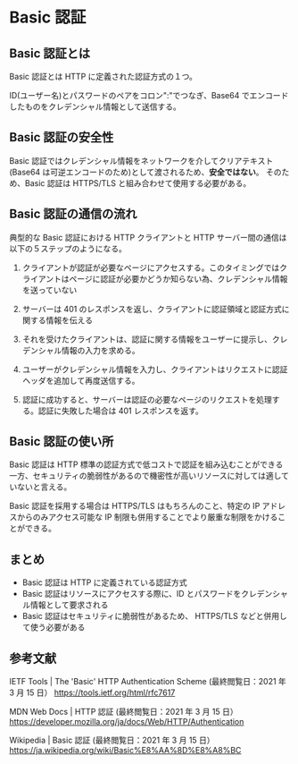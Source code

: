 # Basic 認証

## Basic 認証とは

Basic 認証とは HTTP に定義された認証方式の１つ。

ID(ユーザー名)とパスワードのペアをコロン":"でつなぎ、Base64 でエンコードしたものをクレデンシャル情報として送信する。

## Basic 認証の安全性

Basic 認証ではクレデンシャル情報をネットワークを介してクリアテキスト(Base64 は可逆エンコードのため)として渡されるため、**安全ではない**。
そのため、Basic 認証は HTTPS/TLS と組み合わせて使用する必要がある。

## Basic 認証の通信の流れ

典型的な Basic 認証における HTTP クライアントと HTTP サーバー間の通信は以下の５ステップのようになる。

1. クライアントが認証が必要なページにアクセスする。このタイミングではクライアントはページに認証が必要かどうか知らない為、クレデンシャル情報を送っていない

2. サーバーは 401 のレスポンスを返し、クライアントに認証領域と認証方式に関する情報を伝える

3. それを受けたクライアントは、認証に関する情報をユーザーに提示し、クレデンシャル情報の入力を求める。

4. ユーザーがクレデンシャル情報を入力し、クライアントはリクエストに認証ヘッダを追加して再度送信する。

5. 認証に成功すると、サーバーは認証の必要なページのリクエストを処理する。認証に失敗した場合は 401 レスポンスを返す。

## Basic 認証の使い所

Basic 認証は HTTP 標準の認証方式で低コストで認証を組み込むことができる一方、セキュリティの脆弱性があるので機密性が高いリソースに対しては適していないと言える。

Basic 認証を採用する場合は HTTPS/TLS はもちろんのこと、特定の IP アドレスからのみアクセス可能な IP 制限も併用することでより厳重な制限をかけることができる。

## まとめ

- Basic 認証は HTTP に定義されている認証方式
- Basic 認証はリソースにアクセスする際に、ID とパスワードをクレデンシャル情報として要求される
- Basic 認証はセキュリティに脆弱性があるため、 HTTPS/TLS などと併用して使う必要がある

## 参考文献

IETF Tools | The 'Basic' HTTP Authentication Scheme
(最終閲覧日：2021 年 3 月 15 日）
https://tools.ietf.org/html/rfc7617

MDN Web Docs | HTTP 認証
(最終閲覧日：2021 年 3 月 15 日）
https://developer.mozilla.org/ja/docs/Web/HTTP/Authentication

Wikipedia | Basic 認証
(最終閲覧日：2021 年 3 月 15 日）
https://ja.wikipedia.org/wiki/Basic%E8%AA%8D%E8%A8%BC

